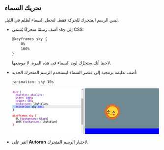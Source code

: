 ## تحريك السماء

ليس الرسم المتحرك للحركة فقط. لنجعل السماء تُظلم في الليل.



+ أضف رسمًا متحركًا يُسمى `sky` إلى CSS:

    ```
    @keyframes sky {
        0%
        100%
    }
    ```

    لاحظ أنك ستحرِّك لون السماء في هذه المرة، لا موضعها.

+ أضف تعليمة برمجية إلى عنصر السماء ليستخدم الرسم المتحرك الجديد:

    ```
    ;animation: sky 10s
    ```

    ![screenshot](images/sunrise-sky.png)

+ انقر على **Autorun** لاختبار الرسم المتحرك. 



